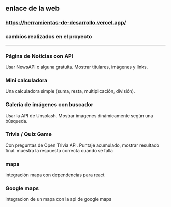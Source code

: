 
## enlace de la web
### https://herramientas-de-desarrollo.vercel.app/

### cambios realizados en el proyecto
---------------------------------------

### Página de Noticias con API

Usar NewsAPI o alguna gratuita.
Mostrar titulares, imágenes y links.

### Mini calculadora

Una calculadora simple (suma, resta, multiplicación, división).

### Galería de imágenes con buscador

Usar la API de Unsplash.
Mostrar imágenes dinámicamente según una búsqueda.

### Trivia / Quiz Game

Con preguntas de Open Trivia API.
Puntaje acumulado, mostrar resultado final.
muestra la respuesta correcta cuando se falla

### mapa 

integración mapa con dependencias para react

### Google maps

integracion de un mapa con la api de google maps
